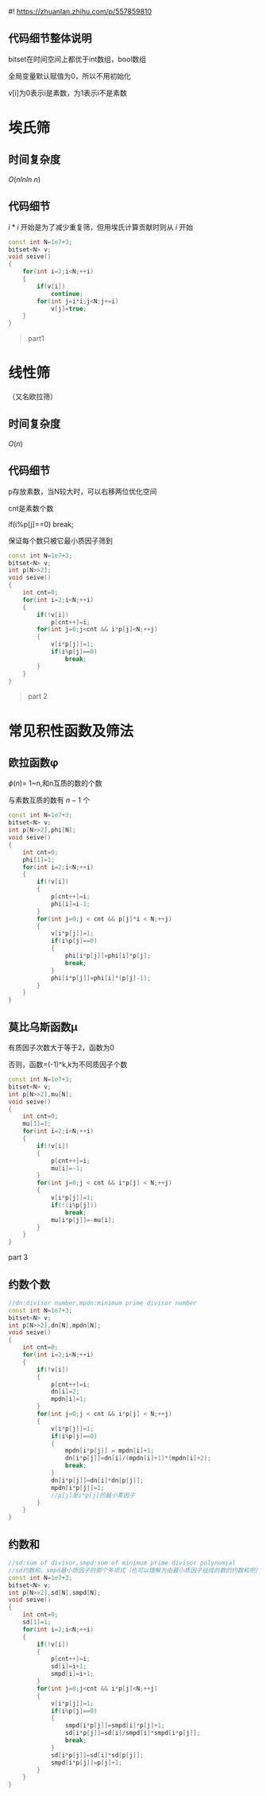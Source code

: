 #! https://zhuanlan.zhihu.com/p/557859810
## 代码细节整体说明
bitset在时间空间上都优于int数组，bool数组

全局变量默认赋值为0，所以不用初始化

v[i]为0表示i是素数，为1表示i不是素数

# 埃氏筛
## 时间复杂度
$O(nlnln\ n)$ 

## 代码细节
$i*i$ 开始是为了减少重复筛，但用埃氏计算贡献时则从 $i$ 开始

```c++
const int N=1e7+3;
bitset<N> v;
void seive()
{
	for(int i=2;i<N;++i)
	{
		if(v[i])
			continue;
		for(int j=i*i;j<N;j+=i)
			v[j]=true;
	}
}
```

>part1
# 线性筛
（又名欧拉筛）
## 时间复杂度
$O(n)$
## 代码细节
p存放素数，当N较大时，可以右移两位优化空间

cnt是素数个数

if(i%p[j]==0) break;

保证每个数只被它最小质因子筛到

```c++
const int N=1e7+3;
bitset<N> v;
int p[N>>2];
void seive()
{
	int cnt=0;
	for(int i=2;i<N;++i)
	{
		if(!v[i])
			p[cnt++]=i;
		for(int j=0;j<cnt && i*p[j]<N;++j)
		{
			v[i*p[j]]=1;
			if(i%p[j]==0)
				break;
		}
	}
}
```
>part 2
# 常见积性函数及筛法

## 欧拉函数φ

$\phi(n)=$ 1~n,和n互质的数的个数

与素数互质的数有 $n-1$ 个

```c++
const int N=1e7+3; 
bitset<N> v;
int p[N>>2],phi[N];
void seive()
{
	int cnt=0;
    phi[1]=1;
    for(int i=2;i<N;++i)
    {
        if(!v[i])
        {
            p[cnt++]=i;
            phi[i]=i-1;
        }
        for(int j=0;j < cnt && p[j]*i < N;++j)
        {
            v[i*p[j]]=1;
            if(i%p[j]==0)
            {
                phi[i*p[j]]=phi[i]*p[j];
                break;
            }
			phi[i*p[j]]=phi[i]*(p[j]-1);
        }
    }
}
```

## 莫比乌斯函数μ

有质因子次数大于等于2，函数为0

否则，函数=(-1)^k,k为不同质因子个数

```c++
const int N=1e7+3;
bitset<N> v;
int p[N>>2],mu[N];
void seive()
{
	int cnt=0;
	mu[1]=1;
	for(int i=2;i<N;++i)
	{
		if(!v[i])
		{
			p[cnt++]=i;
			mu[i]=-1;
		}
		for(int j=0;j < cnt && i*p[j] < N;++j)
		{
			v[i*p[j]]=1;
			if(!(i%p[j]))
				break;
			mu[i*p[j]]=-mu[i];
		}
	}
}
```

part 3

## 约数个数

```c++
//dn:divisor number,mpdn:minimum prime divisor number
const int N=1e7+3;
bitset<N> v;
int p[N>>2],dn[N],mpdn[N];
void seive()
{
	int cnt=0;
	for(int i=2;i<N;++i)
    {
        if(!v[i])
		{
			p[cnt++]=i;
			dn[i]=2;
			mpdn[i]=1;
		}
        for(int j=0;j < cnt && i*p[j] < N;++j)
        {
            v[i*p[j]]=1;
            if(i%p[j]==0)
            {
				mpdn[i*p[j]] = mpdn[i]+1;
                dn[i*p[j]]=dn[i]/(mpdn[i]+1)*(mpdn[i]+2);
                break;
            }
			dn[i*p[j]]=dn[i]*dn[p[j]];
			mpdn[i*p[j]]=1;
			//p[j]是i*p[j]的最小素因子 
        }
    }
}
```

## 约数和
```c++
//sd:sum of divisor,smpd:sum of minimum prime divisor polynomial
//sd约数和，smpd最小质因子的那个多项式（也可以理解为由最小质因子组成的数的约数和吧） 
const int N=1e7+3;
bitset<N> v;
int p[N>>2],sd[N],smpd[N];
void seive()
{
	int cnt=0;
    sd[1]=1;
    for(int i=2;i<N;++i)
    {
        if(!v[i])
		{
			p[cnt++]=i;
			sd[i]=i+1;
			smpd[i]=i+1;
		}
        for(int j=0;j<cnt && i*p[j]<N;++j)
        {
            v[i*p[j]]=1;
            if(i%p[j]==0)
            {
				smpd[i*p[j]]=smpd[i]*p[j]+1;
                sd[i*p[j]]=sd[i]/smpd[i]*smpd[i*p[j]];
                break;
            }
			sd[i*p[j]]=sd[i]*sd[p[j]];
			smpd[i*p[j]]=p[j]+1;
        }
    }
}
```